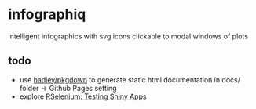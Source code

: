 # infographiq
intelligent infographics with svg icons clickable to modal windows of plots

## todo
- use [hadley/pkgdown](https://github.com/hadley/pkgdown) to generate static html documentation in docs/ folder -> Github Pages setting
- explore [RSelenium: Testing Shiny Apps](http://rpubs.com/johndharrison/13408)
